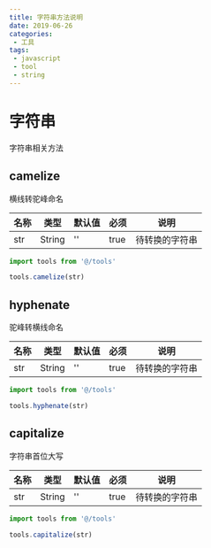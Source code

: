```yaml
---
title: 字符串方法说明
date: 2019-06-26
categories:
 - 工具
tags:
 - javascript
 - tool
 - string
---
```

# 字符串
字符串相关方法

## camelize
横线转驼峰命名

名称|类型|默认值|必须|说明
---|---|---|---|---
str|String|''|true|待转换的字符串

```javascript
import tools from '@/tools'

tools.camelize(str)
```

## hyphenate
驼峰转横线命名

名称|类型|默认值|必须|说明
---|---|---|---|---
str|String|''|true|待转换的字符串

```javascript
import tools from '@/tools'

tools.hyphenate(str)
```

## capitalize
字符串首位大写

名称|类型|默认值|必须|说明
---|---|---|---|---
str|String|''|true|待转换的字符串

```javascript
import tools from '@/tools'

tools.capitalize(str)
```